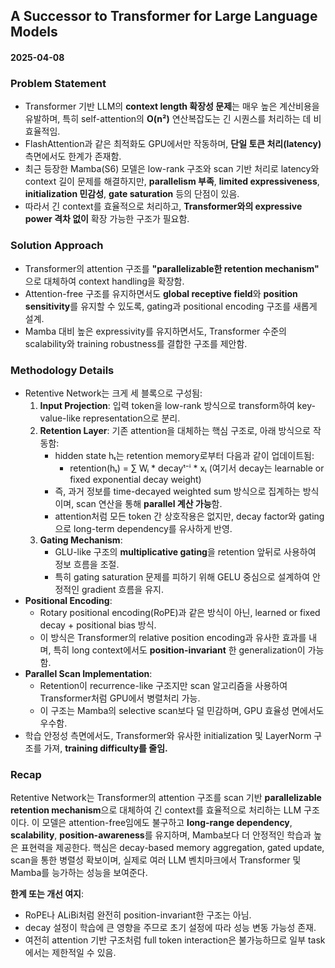 ## A Successor to Transformer for Large Language Models
#### 2025-04-08

### Problem Statement
- Transformer 기반 LLM의 **context length 확장성 문제**는 매우 높은 계산비용을 유발하며, 특히 self-attention의 **O(n²)** 연산복잡도는 긴 시퀀스를 처리하는 데 비효율적임.
- FlashAttention과 같은 최적화도 GPU에서만 작동하며, **단일 토큰 처리(latency)** 측면에서도 한계가 존재함.
- 최근 등장한 Mamba(S6) 모델은 low-rank 구조와 scan 기반 처리로 latency와 context 길이 문제를 해결하지만, **parallelism 부족**, **limited expressiveness**, **initialization 민감성**, **gate saturation** 등의 단점이 있음.
- 따라서 긴 context를 효율적으로 처리하고, **Transformer와의 expressive power 격차 없이** 확장 가능한 구조가 필요함.

### Solution Approach
- Transformer의 attention 구조를 **"parallelizable한 retention mechanism"** 으로 대체하여 context handling을 확장함.
- Attention-free 구조를 유지하면서도 **global receptive field**와 **position sensitivity**를 유지할 수 있도록, gating과 positional encoding 구조를 새롭게 설계.
- Mamba 대비 높은 expressivity를 유지하면서도, Transformer 수준의 scalability와 training robustness를 결합한 구조를 제안함.

### Methodology Details
- Retentive Network는 크게 세 블록으로 구성됨:
  1. **Input Projection**: 입력 token을 low-rank 방식으로 transform하여 key-value-like representation으로 분리.
  2. **Retention Layer**: 기존 attention을 대체하는 핵심 구조로, 아래 방식으로 작동함:
     - hidden state hₜ는 retention memory로부터 다음과 같이 업데이트됨:
       - retention(hₜ) = ∑ Wᵢ * decayᵗ⁻ⁱ * xᵢ (여기서 decay는 learnable or fixed exponential decay weight)
     - 즉, 과거 정보를 time-decayed weighted sum 방식으로 집계하는 방식이며, scan 연산을 통해 **parallel 계산 가능**함.
     - attention처럼 모든 token 간 상호작용은 없지만, decay factor와 gating으로 long-term dependency를 유사하게 반영.
  3. **Gating Mechanism**:
     - GLU-like 구조의 **multiplicative gating**을 retention 앞뒤로 사용하여 정보 흐름을 조절.
     - 특히 gating saturation 문제를 피하기 위해 GELU 중심으로 설계하여 안정적인 gradient 흐름을 유지.
- **Positional Encoding**:
  - Rotary positional encoding(RoPE)과 같은 방식이 아닌, learned or fixed decay + positional bias 방식.
  - 이 방식은 Transformer의 relative position encoding과 유사한 효과를 내며, 특히 long context에서도 **position-invariant** 한 generalization이 가능함.
- **Parallel Scan Implementation**:
  - Retention이 recurrence-like 구조지만 scan 알고리즘을 사용하여 Transformer처럼 GPU에서 병렬처리 가능.
  - 이 구조는 Mamba의 selective scan보다 덜 민감하며, GPU 효율성 면에서도 우수함.
- 학습 안정성 측면에서도, Transformer와 유사한 initialization 및 LayerNorm 구조를 가져, **training difficulty를 줄임.**

### Recap
Retentive Network는 Transformer의 attention 구조를 scan 기반 **parallelizable retention mechanism**으로 대체하여 긴 context를 효율적으로 처리하는 LLM 구조이다. 이 모델은 attention-free임에도 불구하고 **long-range dependency**, **scalability**, **position-awareness**를 유지하며, Mamba보다 더 안정적인 학습과 높은 표현력을 제공한다. 핵심은 decay-based memory aggregation, gated update, scan을 통한 병렬성 확보이며, 실제로 여러 LLM 벤치마크에서 Transformer 및 Mamba를 능가하는 성능을 보여준다.

**한계 또는 개선 여지**:
- RoPE나 ALiBi처럼 완전히 position-invariant한 구조는 아님.
- decay 설정이 학습에 큰 영향을 주므로 초기 설정에 따라 성능 변동 가능성 존재.
- 여전히 attention 기반 구조처럼 full token interaction은 불가능하므로 일부 task에서는 제한적일 수 있음.
